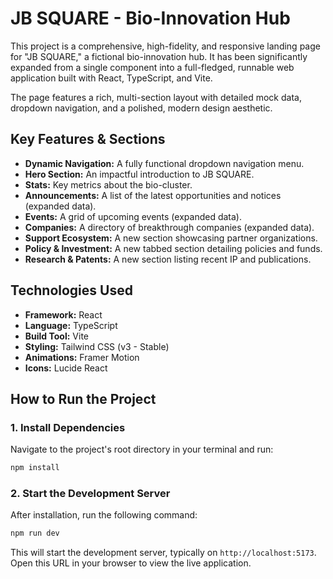 # JB SQUARE - Bio-Innovation Hub

This project is a comprehensive, high-fidelity, and responsive landing page for "JB SQUARE," a fictional bio-innovation hub. It has been significantly expanded from a single component into a full-fledged, runnable web application built with React, TypeScript, and Vite.

The page features a rich, multi-section layout with detailed mock data, dropdown navigation, and a polished, modern design aesthetic.

## Key Features & Sections

-   **Dynamic Navigation:** A fully functional dropdown navigation menu.
-   **Hero Section:** An impactful introduction to JB SQUARE.
-   **Stats:** Key metrics about the bio-cluster.
-   **Announcements:** A list of the latest opportunities and notices (expanded data).
-   **Events:** A grid of upcoming events (expanded data).
-   **Companies:** A directory of breakthrough companies (expanded data).
-   **Support Ecosystem:** A new section showcasing partner organizations.
-   **Policy & Investment:** A new tabbed section detailing policies and funds.
-   **Research & Patents:** A new section listing recent IP and publications.

## Technologies Used

-   **Framework:** React
-   **Language:** TypeScript
-   **Build Tool:** Vite
-   **Styling:** Tailwind CSS (v3 - Stable)
-   **Animations:** Framer Motion
-   **Icons:** Lucide React

## How to Run the Project

### 1. Install Dependencies

Navigate to the project's root directory in your terminal and run:

```bash
npm install
```

### 2. Start the Development Server

After installation, run the following command:

```bash
npm run dev
```

This will start the development server, typically on `http://localhost:5173`. Open this URL in your browser to view the live application.
